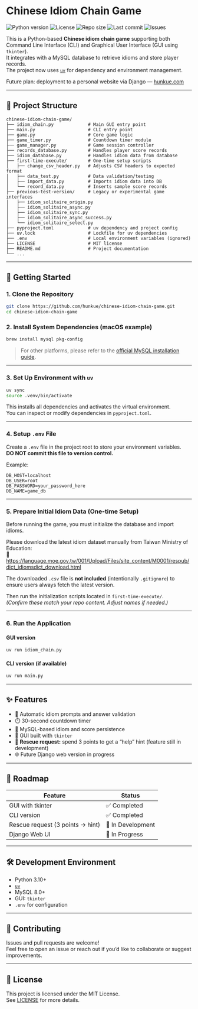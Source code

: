 # Chinese Idiom Chain Game

![Python version](https://img.shields.io/badge/python-3.10%2B-blue)
![License](https://img.shields.io/badge/license-MIT-green)
![Repo size](https://img.shields.io/github/repo-size/hunkue/chinese-idiom-chain-game)
![Last commit](https://img.shields.io/github/last-commit/hunkue/chinese-idiom-chain-game)
![Issues](https://img.shields.io/github/issues/hunkue/chinese-idiom-chain-game)

This is a Python-based **Chinese idiom chain game** supporting both Command Line Interface (CLI) and Graphical User Interface (GUI using `tkinter`).  
It integrates with a MySQL database to retrieve idioms and store player records.  
The project now uses [`uv`](https://github.com/astral-sh/uv) for dependency and environment management.

Future plan: deployment to a personal website via Django — [hunkue.com](https://hunkue.com)

---

## 📁 Project Structure

```
chinese-idiom-chain-game/
├── idiom_chain.py             # Main GUI entry point
├── main.py                    # CLI entry point
├── game.py                    # Core game logic
├── game_timer.py              # Countdown timer module
├── game_manager.py            # Game session controller
├── records_database.py        # Handles player score records
├── idiom_database.py          # Handles idiom data from database
├── first-time-execute/        # One-time setup scripts
│   ├── change_csv_header.py   # Adjusts CSV headers to expected format
│   ├── data_test.py           # Data validation/testing
│   ├── import_data.py         # Imports idiom data into DB
│   └── record_data.py         # Inserts sample score records
├── previous-test-version/     # Legacy or experimental game interfaces
│   ├── idiom_solitaire_origin.py
│   ├── idiom_solitaire_async.py
│   ├── idiom_solitaire_sync.py
│   ├── idiom_solitaire_async_success.py
│   └── idiom_solitaire_select.py
├── pyproject.toml             # uv dependency and project config
├── uv.lock                    # Lockfile for uv dependencies
├── .env                       # Local environment variables (ignored)
├── LICENSE                    # MIT license
├── README.md                  # Project documentation
└── ...
```

---

## 🚀 Getting Started

### 1. Clone the Repository

```bash
git clone https://github.com/hunkue/chinese-idiom-chain-game.git
cd chinese-idiom-chain-game
```

### 2. Install System Dependencies (macOS example)

```bash
brew install mysql pkg-config
```

> For other platforms, please refer to the [official MySQL installation guide](https://dev.mysql.com/doc/).


---

### 3. Set Up Environment with `uv`

```bash
uv sync
source .venv/bin/activate
```

This installs all dependencies and activates the virtual environment.  
You can inspect or modify dependencies in `pyproject.toml`.


---

### 4. Setup `.env` File

Create a `.env` file in the project root to store your environment variables.  
**DO NOT commit this file to version control.**

Example:

```env
DB_HOST=localhost
DB_USER=root
DB_PASSWORD=your_password_here
DB_NAME=game_db
```

---

### 5. Prepare Initial Idiom Data (One-time Setup)

Before running the game, you must initialize the database and import idioms.

Please download the latest idiom dataset manually from Taiwan Ministry of Education:  
🔗 https://language.moe.gov.tw/001/Upload/Files/site_content/M0001/respub/dict_idiomsdict_download.html

The downloaded `.csv` file is **not included** (intentionally `.gitignore`) to ensure users always fetch the latest version.

Then run the initialization scripts located in `first-time-execute/`.  
*(Confirm these match your repo content. Adjust names if needed.)*


---

### 6. Run the Application

#### GUI version

```bash
uv run idiom_chain.py
```

#### CLI version (if available)

```bash
uv run main.py
```

---

## ✨ Features

- 🧠 Automatic idiom prompts and answer validation
- ⏱️ 30-second countdown timer
- 💾 MySQL-based idiom and score persistence
- 🎨 GUI built with `tkinter`  
- 🚨 **Rescue request:** spend 3 points to get a “help” hint (feature still in development)  
- 🌐 Future Django web version in progress

---

## 🧭 Roadmap

| Feature                            | Status           |
|------------------------------------|------------------|
| GUI with tkinter                   | ✅ Completed      |
| CLI version                        | ✅ Completed      |
| Rescue request (3 points → hint)   | 🚧 In Development |
| Django Web UI                      | 🚧 In Progress    |

---

## 🛠️ Development Environment

- Python 3.10+
- [`uv`](https://github.com/astral-sh/uv)
- MySQL 8.0+
- GUI: `tkinter`
- `.env` for configuration

---

## 🤝 Contributing

Issues and pull requests are welcome!  
Feel free to open an issue or reach out if you’d like to collaborate or suggest improvements.

---

## 📝 License

This project is licensed under the MIT License.  
See [LICENSE](./LICENSE) for more details.